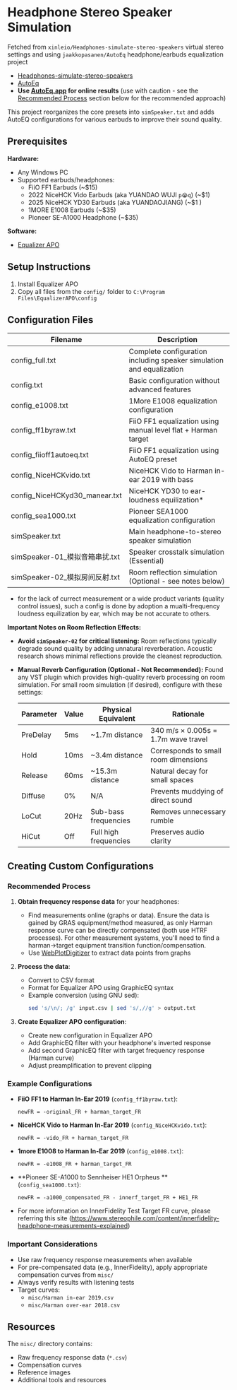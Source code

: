 # Headphone Stereo Speaker Simulation

Fetched from `xinleio/Headphones-simulate-stereo-speakers` virtual stereo settings and using 
`jaakkopasanen/AutoEq` headphone/earbuds equalization project

* [Headphones-simulate-stereo-speakers](https://github.com/xinleio/Headphones-simulate-stereo-speakers)
* [AutoEq](https://github.com/jaakkopasanen/AutoEq)
* **Use [AutoEq.app](https://autoeq.app) for online results** (use with caution - see the [Recommended Process](#recommended-process) section below for the recommended approach)

This project reorganizes the core presets into `simSpeaker.txt` and adds AutoEQ configurations for various earbuds to improve their sound quality.

## Prerequisites

**Hardware:**
- Any Windows PC
- Supported earbuds/headphones:
  - FiiO FF1 Earbuds (~$15)
  - 2022 NiceHCK Vido Earbuds (aka YUANDAO WUJI `p😭q`) (~$1)
  - 2025 NiceHCK YD30 Earbuds (aka YUANDAOJIANG) (~$1 )
  - 1MORE E1008 Earbuds (~$35)
  - Pioneer SE-A1000 Headphone (~$35)

**Software:**
- [Equalizer APO](https://equalizerapo.com/)

## Setup Instructions

1. Install Equalizer APO
2. Copy all files from the `config/` folder to `C:\Program Files\EqualizerAPO\config`

## Configuration Files

| Filename                         | Description |
|----------------------------------|-------------|
| config_full.txt                  | Complete configuration including speaker simulation and equalization |
| config.txt                       | Basic configuration without advanced features |
| config_e1008.txt                 | 1More E1008 equalization configuration |
| config_ff1byraw.txt              | FiiO FF1 equalization using manual level flat + Harman target |
| config_fiioff1autoeq.txt         | FiiO FF1 equalization using AutoEQ preset |
| config_NiceHCKvido.txt           | NiceHCK Vido to Harman in-ear 2019 with bass |
| config_NiceHCKyd30_manear.txt         | NiceHCK YD30 to ear-loudness equilization* |
| config_sea1000.txt               | Pioneer SEA1000 equalization configuration |
| simSpeaker.txt                   | Main headphone-to-stereo speaker simulation |
| simSpeaker-01_模拟音箱串扰.txt   | Speaker crosstalk simulation (Essential) |
| simSpeaker-02_模拟房间反射.txt   | Room reflection simulation (Optional - see notes below) |

* for the lack of currect measurement or a wide product variants (quality control issues), such a config is done by adoption a mualti-frequency loudness equilization by ear, which may be not accurate to others.

**Important Notes on Room Reflection Effects:**
- **Avoid `simSpeaker-02` for critical listening:** Room reflections typically degrade sound quality by adding unnatural reverberation. Acoustic research shows minimal reflections provide the cleanest reproduction.
- **Manual Reverb Configuration (Optional - Not Recommended):**
  Found any VST plugin which provides high-quality reverb processing on room simulation. For small room simulation (if desired), configure with these settings:

  | Parameter  | Value    | Physical Equivalent      | Rationale                           |
  |------------|----------|--------------------------|-------------------------------------|
  | PreDelay   | 5ms      | ~1.7m distance           | 340 m/s × 0.005s = 1.7m wave travel|
  | Hold       | 10ms     | ~3.4m distance           | Corresponds to small room dimensions|
  | Release    | 60ms     | ~15.3m distance          | Natural decay for small spaces     |
  | Diffuse    | 0%       | N/A                      | Prevents muddying of direct sound  |
  | LoCut      | 20Hz     | Sub-bass frequencies     | Removes unnecessary rumble         |
  | HiCut      | Off      | Full high frequencies    | Preserves audio clarity            |

## Creating Custom Configurations

### Recommended Process

1. **Obtain frequency response data** for your headphones:
   - Find measurements online (graphs or data). Ensure the data is gained by GRAS equipment/method measured, as only Harman response curve can be directly compensated (both use HTRF processes). For other measurement systems, you'll need to find a harman->target equipment transition function/compensation.
   - Use [WebPlotDigitizer](https://automeris.io/wpd/) to extract data points from graphs
   
2. **Process the data**:
   - Convert to CSV format
   - Format for Equalizer APO using GraphicEQ syntax
   - Example conversion (using GNU sed):
     ```bash
     sed 's/\n/; /g' input.csv | sed 's/,//g' > output.txt
     ```

3. **Create Equalizer APO configuration**:
   - Create new configuration in Equalizer APO
   - Add GraphicEQ filter with your headphone's inverted response
   - Add second GraphicEQ filter with target frequency response (Harman curve)
   - Adjust preamplification to prevent clipping

### Example Configurations

- **FiiO FF1 to Harman In-Ear 2019** (`config_ff1byraw.txt`):
  ```text
  newFR = -original_FR + harman_target_FR
  ```

- **NiceHCK Vido to Harman In-Ear 2019** (`config_NiceHCKvido.txt`):
  ```text
  newFR = -vido_FR + harman_target_FR
  ```

- **1more E1008 to Harman In-Ear 2019** (`config_e1008.txt`):
  ```text
  newFR = -e1008_FR + harman_target_FR
  ```

- **Pioneer SE-A1000 to Sennheiser HE1 Orpheus ** (`config_sea1000.txt`):
  ```text
  newFR = -a1000_compensated_FR - innerf_target_FR + HE1_FR
  ```

* For more information on InnerFidelity Test Target FR curve, please referring this site (https://www.stereophile.com/content/innerfidelity-headphone-measurements-explained)

### Important Considerations

- Use raw frequency response measurements when available
- For pre-compensated data (e.g., InnerFidelity), apply appropriate compensation curves from `misc/`
- Always verify results with listening tests
- Target curves:
  - `misc/Harman in-ear 2019.csv`
  - `misc/Harman over-ear 2018.csv`

## Resources
The `misc/` directory contains:
- Raw frequency response data (`*.csv`)
- Compensation curves
- Reference images
- Additional tools and resources
